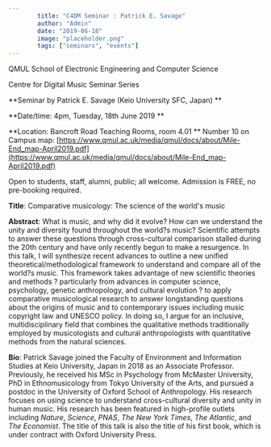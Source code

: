 ```yaml
---
        title: "C4DM Seminar : Patrick E. Savage"
        author: "Admin"
        date: "2019-06-18"
        image: "placeholder.png"
        tags: ["seminars", "events"]
---
```


QMUL School of Electronic Engineering and Computer Science

Centre for Digital Music Seminar Series

**Seminar by Patrick E. Savage (Keio University SFC, Japan) **

**Date/time: 4pm, Tuesday, 18th June 2019 **

**Location: Bancroft Road Teaching Rooms, room 4.01 **
Number 10 on Campus map: [https://www.qmul.ac.uk/media/qmul/docs/about/Mile-End_map-April2019.pdf](https://www.qmul.ac.uk/media/qmul/docs/about/Mile-End_map-April2019.pdf)

Open to students, staff, alumni, public; all welcome.
Admission is FREE, no pre-booking required.

<b>Title</b>: Comparative musicology: The science of the world's music

<b>Abstract</b>:
What is music, and why did it evolve? How can we understand the unity and diversity found throughout the world?s music? Scientific attempts to answer these questions through cross-cultural comparison stalled during the 20th century and have only recently begun to make a resurgence. In this talk, I will synthesize recent advances to outline a new unified theoretical/methodological framework to understand and compare all of the world?s music. This framework takes advantage of new scientific theories and methods ? particularly from advances in computer science, psychology, genetic anthropology, and cultural evolution ? to apply comparative musicological research to answer longstanding questions about the origins of music and to contemporary issues including music copyright law and UNESCO policy. In doing so, I argue for an inclusive, multidisciplinary field that combines the qualitative methods traditionally employed by musicologists and cultural anthropologists with quantitative methods from the natural sciences.

<b>Bio</b>:
Patrick Savage joined the Faculty of Environment and Information Studies at Keio University, Japan in 2018 as an Associate Professor. Previously, he received his MSc in Psychology from McMaster University, PhD in Ethnomusicology from Tokyo University of the Arts, and pursued a postdoc in the University of Oxford School of Anthropology. His research focuses on using science to understand cross-cultural diversity and unity in human music. His research has been featured in high-profile outlets including <i>Nature</i>, <i>Science</i>, <i>PNAS</i>, <i>The New York Times</i>, <i>The Atlantic</i>, and <i>The Economist</i>. The title of this talk is also the title of his first book, which is under contract with Oxford University Press.
